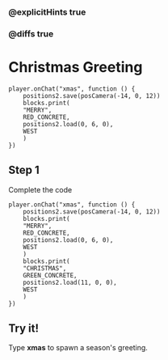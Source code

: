 ### @explicitHints true

### @diffs true

# Christmas Greeting

```template
player.onChat("xmas", function () {
    positions2.save(posCamera(-14, 0, 12))
    blocks.print(
    "MERRY",
    RED_CONCRETE,
    positions2.load(0, 6, 0),
    WEST
    )
})
```

## Step 1

Complete the code

```blocks
player.onChat("xmas", function () {
    positions2.save(posCamera(-14, 0, 12))
    blocks.print(
    "MERRY",
    RED_CONCRETE,
    positions2.load(0, 6, 0),
    WEST
    )
    blocks.print(
    "CHRISTMAS",
    GREEN_CONCRETE,
    positions2.load(11, 0, 0),
    WEST
    )
})
```

## Try it!

Type **xmas** to spawn a season's greeting.